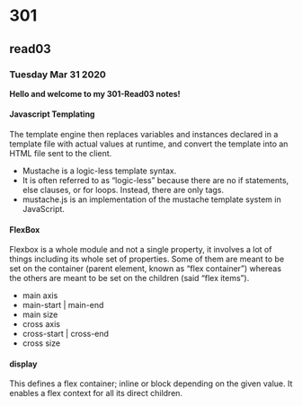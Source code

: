 # 301
## read03
### Tuesday Mar 31 2020

**Hello and welcome to my 301-Read03 notes!**

#### Javascript Templating

The template engine then replaces variables and instances declared in a template file with actual values at runtime, and convert the template into an HTML file sent to the client.

- Mustache is a logic-less template syntax.
- It is often referred to as “logic-less” because there are no if statements, else clauses, or for loops. Instead, there are only tags.
- mustache.js is an implementation of the mustache template system in JavaScript.

#### FlexBox
Flexbox is a whole module and not a single property, it involves a lot of things including its whole set of properties. Some of them are meant to be set on the container (parent element, known as “flex container”) whereas the others are meant to be set on the children (said “flex items”).
- main axis
- main-start | main-end 
- main size
- cross axis
- cross-start | cross-end
- cross size

#### display
This defines a flex container; inline or block depending on the given value. It enables a flex context for all its direct children.
